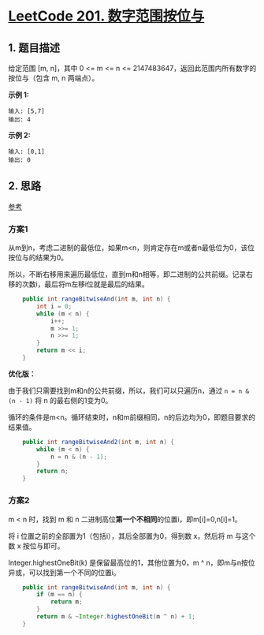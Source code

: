 # [LeetCode 201. 数字范围按位与](https://leetcode-cn.com/problems/bitwise-and-of-numbers-range/)

## 1. 题目描述

给定范围 [m, n]，其中 0 <= m <= n <= 2147483647，返回此范围内所有数字的按位与（包含 m, n 两端点）。

**示例 1:** 

```
输入: [5,7]
输出: 4
```

**示例 2:**

```
输入: [0,1]
输出: 0
```

## 2. 思路

[参考](https://leetcode-cn.com/problems/bitwise-and-of-numbers-range/solution/xiang-xi-tong-su-de-si-lu-fen-xi-duo-jie-fa-by--41/)

### 方案1

从m到n，考虑二进制的最低位，如果m<n，则肯定存在m或者n最低位为0，该位按位与的结果为0。

所以，不断右移用来遍历最低位，直到m和n相等，即二进制的公共前缀。记录右移的次数i，最后将m左移i位就是最后的结果。

```java
    public int rangeBitwiseAnd(int m, int n) {
        int i = 0;
        while (m < n) {
            i++;
            m >>= 1;
            n >>= 1;
        }
        return m << i;
    }
```

**优化版：**

由于我们只需要找到m和n的公共前缀，所以，我们可以只遍历n，通过 `n = n & (n - 1)` 将 n 的最右侧的1变为0。

循环的条件是m<n。循环结束时，n和m前缀相同，n的后边均为0，即题目要求的结果值。

```java
    public int rangeBitwiseAnd2(int m, int n) {
        while (m < n) {
            n = n & (n - 1);
        }
        return n;
    }
```



### 方案2

m < n 时，找到 m 和 n 二进制高位**第一个不相同**的位置i，即m[i]=0,n[i]=1。

将 i 位置之前的全部置为1（包括i），其后全部置为0，得到数 x，然后将 m 与这个数 x 按位与即可。

Integer.highestOneBit(k) 是保留最高位的1，其他位置为0，m ^ n，即m与n按位异或，可以找到第一个不同的位置i。

```java
    public int rangeBitwiseAnd(int m, int n) {
        if (m == n) {
            return m;
        }
        return m & ~Integer.highestOneBit(m ^ n) + 1;
    }
```

